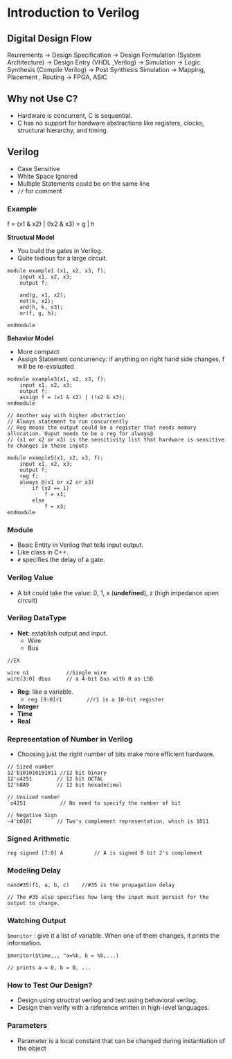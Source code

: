 # Introduction to Verilog

## Digital Design Flow
Reuirements -> Design Specification -> Design Formulation (System Architecture) -> Design Entry (VHDL ,Verilog) -> Simulation -> Logic Synthesis (Compile Verilog) -> Post Synthesis Simulation -> Mapping, Placement , Routing -> FPGA, ASIC

## Why not Use C?
* Hardware is concurrent, C is sequential.
* C has no support for hardware abstractions like registers, clocks, structural hierarchy, and timing.

## Verilog
* Case Sensitive
* White Space Ignored
* Multiple Statements could be on the same line
* ```//``` for comment

### Example
f = (x1 & x2) | (!x2 & x3) = g | h

**Structual Model**
* You build the gates in Verilog.
* Quite tedious for a large circuit.

```
module example1 (x1, x2, x3, f);
    input x1, x2, x3;
    output f;

    and(g, x1, x2);
    not(k, x2);
    and(h, k, x3);
    or(f, g, h);

endmodule
```

**Behavior Model**
* More compact
* Assign Statement concurrency: if anything on right hand side changes, f will be re-evaluated
```
modeule example3(x1, x2, x3, f);
    input x1, x2, x3;
    output f;
    assign f = (x1 & x2) | (!x2 & x3);
endmodule
```

```
// Another way with higher abstraction
// Always statement to run concurrently 
// Reg means the output could be a register that needs memory allocation. Ouput needs to be a reg for always@
// (x1 or x2 or x3) is the sensitivity list that hardware is sensitive to changes in these inputs

module example5(x1, x2, x3, f);
    input x1, x2, x3;
    output f;
    reg f;
    always @(x1 or x2 or x3) 
        if (x2 == 1)
            f = x1;
        else 
            f = x3;
endmodule
```



### Module
* Basic Entity in Verilog that tells input output.
* Like class in C++.
* ```#``` specifies the delay of a gate.

### Verilog Value
* A bit could take the value: 0, 1, x (**undefined**), z (high impedance open circuit)

### Verilog DataType
* **Net**: establish output and input.
    * Wire
    * Bus
```
//EX

wire n1            //Single wire
wire[3:0] dbus     // a 4-bit bus with 0 as LSB
```
* **Reg**: like a variable.
    * ```reg [9:0]r1        //r1 is a 10-bit register```
* **Integer**
* **Time**
* **Real**

### Representation of Number in Verilog
* Choosing just the right number of bits make more efficient hardware.
```
// Sized number
12'b101010101011 //12 bit binary
12'o4251        // 12 bit OCTAL
12'h8A9         // 12 bit hexadecimal

// Unsized number
`o4251           // No need to specify the number of bit

// Negative Sign
-4'b0101        // Two's complement representation, which is 1011
```

### Signed Arithmetic

```
reg signed [7:0] A          // A is signed 8 bit 2's complement

```

### Modeling Delay

```
nand#35(f1, a, b, c)    //#35 is the propagation delay

// The #35 also specifies how long the input must persist for the output to change.
```

### Watching Output
```$monitor``` : give it a list of variable. When one of them changes, it prints the information.

```
$monitor($time,,, "a=%b, b = %b,...)

// prints a = 0, b = 0, ...
```


### How to Test Our Design?
* Design using structral verilog and test using behavioral verilog.
* Design then verify with a reference written in high-level languages.


### Parameters
* Parameter is a local constant that can be changed during instantiation of the object